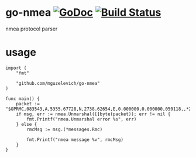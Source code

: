 # go-nmea [![GoDoc](https://godoc.org/github.com/mguzelevich/go-nmea?status.svg)](http://godoc.org/github.com/mguzelevich/go-nmea) [![Build Status](https://travis-ci.org/mguzelevich/go-nmea.svg?branch=master)](https://travis-ci.org/mguzelevich/go-nmea)

nmea protocol parser


# usage

```
import (
	"fmt"

	"github.com/mguzelevich/go-nmea"
)

func main() {
	packet := "$GPRMC,083543,A,5355.67728,N,2738.62654,E,0.000000,0.000000,050118,,*2E"
	if msg, err := nmea.Unmarshal([]byte(packet)); err != nil {
		fmt.Printf("nmea.Unmarshal error %s", err)
	} else {
		rmcMsg := msg.(*messages.Rmc)

		fmt.Printf("nmea message %v", rmcMsg)
	}
}

```